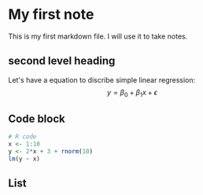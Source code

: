 # My first note

This is my first markdown file. I will use it to take notes. 

## second level heading 

Let's have a equation to discribe simple linear regression: 
$$
y = \beta_0 + \beta_1 x + \epsilon
$$

## Code block
```R
# R code 
x <- 1:10   
y <- 2*x + 3 + rnorm(10)
lm(y ~ x)
```
## List